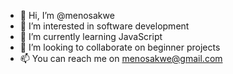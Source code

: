- 👋 Hi, I’m @menosakwe
- 👀 I’m interested in  software development
- 🌱 I’m currently learning JavaScript
- 💞️ I’m looking to collaborate on beginner projects
- 📫 You can reach me on menosakwe@gmail.com

<!---
menosakwe/menosakwe is a ✨ special ✨ repository because its `README.md` (this file) appears on your GitHub profile.
You can click the Preview link to take a look at your changes.
--->
